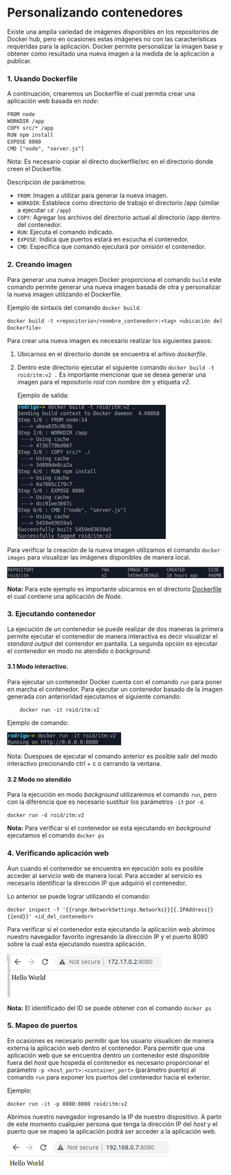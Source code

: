 # Personalizando contenedores

Existe una amplia variedad de imágenes disponibles en los repositorios de Docker hub, pero en ocasiones estas imágenes no  con las características requeridas para la aplicación. Docker permite personalizar la imagen base y obtener como resultado una nueva imagen a la medida de la aplicación a publicar.



### 1. Usando Dockerfile

A continuación, crearemos un Dockerfile el cual permita crear una aplicación web basada en *node*: 

	FROM node
    WORKDIR /app
	COPY src/* /app
	RUN npm install
    EXPOSE 8080
	CMD ["node", "server.js"]

Nota: Es necesario copiar el directo dockerfile/src en el directorio donde creen el Dockerfile.

Descripción de parámetros:

- `FROM`: Imagen a utilizar para generar la nueva imagen.
- `WORKDIR`: Establece como directorio de trabajo el directorio /app (similar a ejecutar `cd /app`)
- `COPY`: Agregar los archivos del directorio actual al directorio /app dentro del contenedor.
- `RUN`: Ejecuta el comando indicado.
- `EXPOSE`: Indica que puertos estará en escucha el contenedor.
- `CMD`: Especifica que comando ejecutará por omisión el contenedor.


### 2. Creando imagen

Para generar una nueva imagen Docker proporciona el comando `build` este comando permite generar una nueva imagen basada de otra y personalizar la nueva imagen utilizando el Dockerfile.

Ejemplo de sintaxis del comando `docker build`:

```
docker build -t <repositorio>/<nombre_contenedor>:<tag> <ubicación del Dockerfile>
```

Para crear una nueva imagen es necesario realizar los siguientes pasos:

1. Ubicarnos en el directorio donde se encuentra el arhivo *dockerfile*.
2. Dentro este directorio ejecutar el siguiente comando `docker build -t roid/itm:v2 .` Es importante mencionar que se desea generar una imagen para el repositorio *roid* con nombre *itm* y etiqueta *v2*.

	Ejemplo de salida:

	![docker_build.png](miscellaneous/docker_build.png)


Para verificar la creación de la nueva imagen utilizamos el comando `docker images` para visualizar las imágenes disponibles de manera local.

![docker_images_build.png](miscellaneous/docker_images_build.png)

**Nota:** Para este ejemplo es importante ubicarnos en el directorio [Dockerfile](dockerfile/Dockerfile) el cual contiene una aplicación de *Node*.


### 3. Ejecutando contenedor

La ejecución de un contenedor se puede realizar de dos maneras la primera permite ejecutar el contenedor de manera interactiva es decir visualizar el *standard output* del contendor en pantalla. La segunda opción es ejecutar el contenedor en modo no atendido o *background*.

#### 3.1 Modo interactivo.

Para ejecutar un contenedor Docker cuenta con el comando `run` para poner en marcha el contenedor. Para ejecutar un contenedor basado de la imagen generada con anterioridad ejecutamos el siguiente comando:

		docker run -it roid/itm:v2

Ejemplo de comando:

![docker_run_it.png](miscellaneous/docker_run_it.png)


Nota: Duespues de ejecutar el comando anterior es posible salir del modo interactivo precionando ctrl + c o cerrando la ventana.
#### 3.2 Modo no atendido

Para la ejecución en modo *background* utilizaremos el comando `run`, pero con la diferencia que es necesario sustituir los parámetros `-it` por `-d`.

	docker run -d roid/itm:v2

**Nota:** Para verificar si el contenedor se esta ejecutando en *background* ejecutamos el comando `docker ps`
    
### 4. Verificando aplicación web

Aun cuando el contenedor se encuentra en ejecución solo es posible acceder al servicio web de manera local. Para acceder al servicio es necesario identificar la dirección IP que adquirió el contenedor. 

Lo anterior se puede lograr utilizando el comando:

```
docker inspect -f '{{range.NetworkSettings.Networks}}{{.IPAddress}}{{end}}' <id_del_contenedor>
``` 

Para verificar si el contenedor esta ejecutando la aplicación web abrimos nuestro navegador favorito ingresando la dirección IP y el puerto 8080 sobre la cual esta ejecutando nuestra aplicación.


![docker_web_browser.png](miscellaneous/docker_web_browser.png)

**Nota:** El identificado del ID se puede obtener con el comando `docker ps`

### 5. Mapeo de puertos

En ocasiones es necesario permitir que los usuario visualicen de manera externa la aplicación web dentro el contenedor. Para permitir que una aplicación web que se encuentra dentro un contenedor esté disponible fuera del *host* que hospeda el contenedor es necesario proporcionar el parámetro `-p <host_port>:<container_port>` (parámetro puerto) al comando `run` para exponer los puertos del contenedor hacia el exterior.



Ejemplo:

	docker run -it -p 8080:8080 roid/itm:v2
    
Abrimos nuestro navegador ingresando la IP de nuestro dispositivo. A partir de este momento cualquier persona que tenga la dirección IP del *host* y el puerto que se mapeo la aplicación podrá  ser acceder a la aplicación web.

![docker_web_browser_port.png](miscellaneous/docker_web_browser_port.png)
